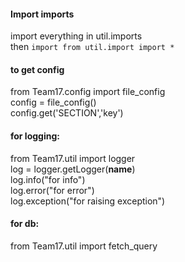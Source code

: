 #### Import imports
import everything in util.imports</br>
then `import from util.import import *`

#### to get config
from Team17.config import file_config</br>
config = file_config()</br>
config.get('SECTION','key')</br>

#### for logging:
from Team17.util import logger</br>
log = logger.getLogger(__name__)</br>
log.info("for info")</br>
log.error("for error")</br>
log.exception("for raising exception")</br>

#### for db:
from Team17.util import fetch_query
